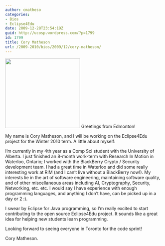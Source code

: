 ```yaml
---
author: cmatheso
categories:
- Bios
- Eclipse4Edu
date: 2009-12-28T23:54:19Z
guid: http://ucosp.wordpress.com/?p=1799
id: 1799
title: Cory Matheson
url: /2009-2010/bios/2009/12/cory-matheson/
---
```


<p style="text-align:left;">
  <a href="http://ucosp.files.wordpress.com/2009/12/cory.jpg"><img class="size-medium wp-image-1798 alignleft" title="Cory Matheson" src="http://ucosp.files.wordpress.com/2009/12/cory.jpg?w=300" alt="" width="240" height="223" /></a> Greetings from Edmonton!
</p>

<p style="text-align:left;">
  My name is Cory Matheson, and I will be working on the Eclipse4Edu project for the Winter 2010 term. A little about myself:
</p>

<p style="text-align:left;">
  I&#8217;m currently in my 4th year as a Comp Sci student with the University of Alberta. I just finished an 8-month work-term with Research In Motion in Waterloo, Ontario; I worked with the BlackBerry Crypto / Security development team. I had a great time in Waterloo and did some really interesting work at RIM (and I can&#8217;t live without a BlackBerry now!). My interests lie in the art of software engineering, maintaining software quality, and of other miscellaneous areas including AI, Cryptography, Security, Networking, etc. etc. I would say I have experience with enough programming languages, and anything I don&#8217;t have, can be picked up in a day or 2 :).
</p>

<p style="text-align:left;">
  I swear by Eclipse for Java programming, so I&#8217;m really excited to start contributing to the open source Eclipse4Edu project. It sounds like a great idea for helping new students learn programming.
</p>

<p style="text-align:left;">
  Looking forward to seeing everyone in Toronto for the code sprint!
</p>

<p style="text-align:left;">
  Cory Matheson.
</p>
